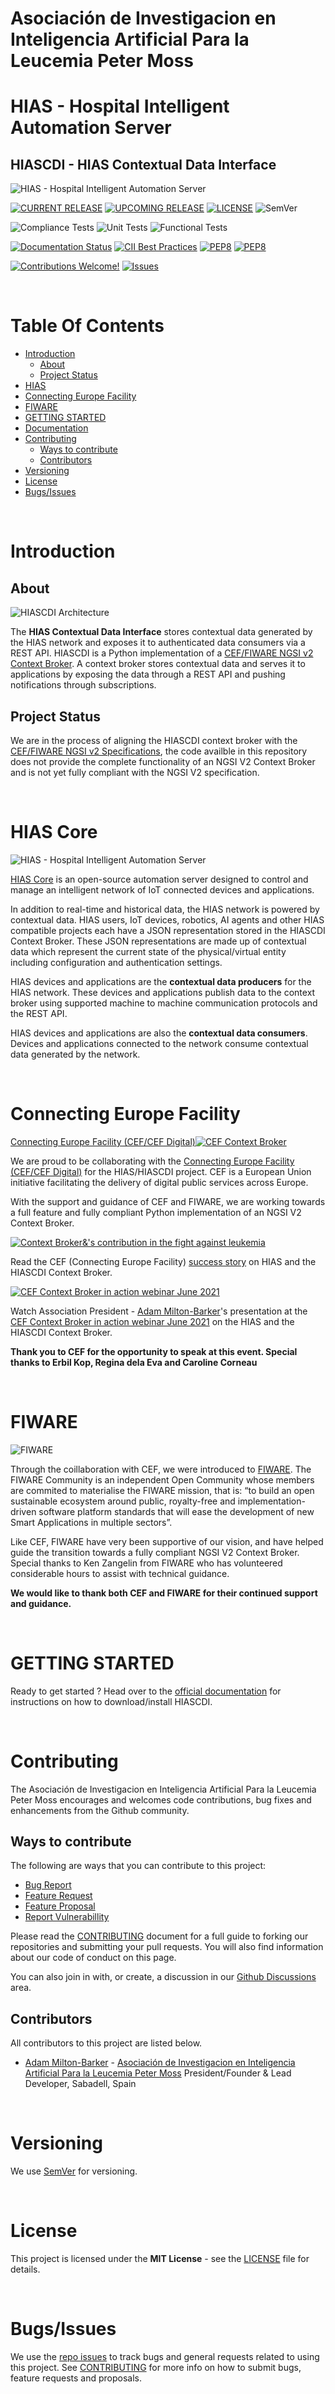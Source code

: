 # Asociación de Investigacion en Inteligencia Artificial Para la Leucemia Peter Moss
# HIAS - Hospital Intelligent Automation Server
## HIASCDI - HIAS Contextual Data Interface

![HIAS - Hospital Intelligent Automation Server](assets/images/project-banner.jpg)

[![CURRENT RELEASE](https://img.shields.io/badge/CURRENT%20RELEASE-0.1.0-blue.svg)](https://github.com/AIIAL/HIASCDI/tree/0.1.0)
[![UPCOMING RELEASE](https://img.shields.io/badge/CURRENT%20DEV%20BRANCH-1.0.0-blue.svg)](https://github.com/AIIAL/HIASCDI/tree/1.0.0)  [![LICENSE](https://img.shields.io/badge/LICENSE-MIT-blue.svg)](LICENSE) ![SemVer](https://img.shields.io/badge/semver-2.0.0-blue)

![Compliance Tests](https://img.shields.io/badge/Compliance%20Tests-TODO-red)
![Unit Tests](https://img.shields.io/badge/Unit%20Tests-TODO-red)
![Functional Tests](https://img.shields.io/badge/Functional%20Tests-TODO-red)

[![Documentation Status](https://readthedocs.org/projects/hiascdi/badge/?version=latest)](https://hiascdi.readthedocs.io/en/latest/?badge=latest)
[![CII Best Practices](https://bestpractices.coreinfrastructure.org/projects/5002/badge)](https://bestpractices.coreinfrastructure.org/projects/5002) [![PEP8](https://img.shields.io/badge/code%20style-pep8-orange.svg)](https://www.python.org/dev/peps/pep-0008/) [![PEP8](https://img.shields.io/badge/code%20style-pep8-orange.svg)](https://www.python.org/dev/peps/pep-0008/)

[![Contributions Welcome!](https://img.shields.io/badge/Contributions-Welcome-lightgrey.svg)](CONTRIBUTING.md) [![Issues](https://img.shields.io/badge/Issues-Welcome-lightgrey.svg)](issues)

&nbsp;

# Table Of Contents

- [Introduction](#introduction)
	- [About](#about)
	- [Project Status](#project-status)
- [HIAS](#hias)
- [Connecting Europe Facility](#connecting-europe-facility)
- [FIWARE](#fiware)
- [GETTING STARTED](#getting-started)
- [Documentation](#documentation)
- [Contributing](#contributing)
  - [Ways to contribute](#ways-to-contribute)
  - [Contributors](#contributors)
- [Versioning](#versioning)
- [License](#license)
- [Bugs/Issues](#bugs-issues)

&nbsp;

# Introduction

## About

![HIASCDI Architecture](assets/images/haiscdi-architecture.jpg)

The **HIAS Contextual Data Interface** stores contextual data generated by the HIAS network and exposes it to authenticated data consumers via a REST API. HIASCDI is a Python implementation of a [CEF/FIWARE NGSI v2 Context Broker](https://ec.europa.eu/cefdigital/wiki/display/CEFDIGITAL/Context+Broker). A context broker stores contextual data and serves it to applications by exposing the data through a REST API and pushing notifications through subscriptions.

## Project Status

We are in the process of aligning the HIASCDI context broker with the [CEF/FIWARE NGSI v2 Specifications](https://fiware.github.io/specifications/ngsiv2/stable/), the code availble in this repository does not provide the complete functionality of an NGSI V2 Context Broker and is not yet fully compliant with the NGSI V2 specification.

&nbsp;

# HIAS Core

![HIAS - Hospital Intelligent Automation Server](assets/images/HIAS.jpg)

[HIAS Core](https://github.com/AIIAL/HIAS-Core) is an open-source automation server designed to control and manage an intelligent network of IoT connected devices and applications.

In addition to real-time and historical data, the HIAS network is powered by contextual data. HIAS users, IoT devices, robotics, AI agents and other HIAS compatible projects each have a JSON representation stored in the HIASCDI Context Broker. These JSON representations are made up of contextual data which represent the current state of the physical/virtual entity including configuration and authentication settings.

HIAS devices and applications are the **contextual data producers** for the HIAS network. These devices and applications publish data to the context broker using supported machine to machine communication protocols and the REST API.

HIAS devices and applications are also the **contextual data consumers**. Devices and applications connected to the network consume contextual data generated by the network.

&nbsp;

# Connecting Europe Facility

[Connecting Europe Facility (CEF/CEF Digital)![CEF Context Broker](assets/images/cef-context-broker.jpg)](https://ec.europa.eu/cefdigital/wiki/display/CEFDIGITAL/Context+Broker)

We are proud to be collaborating with the [Connecting Europe Facility (CEF/CEF Digital)](https://ec.europa.eu/cefdigital/wiki/display/CEFDIGITAL/CEF+Digital+Home) for the HIAS/HIASCDI project. CEF is a European Union initiative facilitating the delivery of digital public services across Europe.

With the support and guidance of CEF and FIWARE, we are working towards a full feature and fully compliant Python implementation of an NGSI V2 Context Broker.

[![Context Broker&'s contribution in the fight against leukemia](assets/images/hiascdi-Success-story.jpg)](https://ec.europa.eu/cefdigital/wiki/display/CEFDIGITAL/2021/06/15/Context+Broker%27s+contribution+in+the+fight+against+leukemia)

Read the CEF (Connecting Europe Facility) [success story](https://ec.europa.eu/cefdigital/wiki/display/CEFDIGITAL/2021/06/15/Context+Broker%27s+contribution+in+the+fight+against+leukemia) on HIAS and the HIASCDI Context Broker.

[![CEF Context Broker in action webinar June 2021](assets/images/cef-contex-broker-webinar-june-2021.jpg)](https://www.youtube.com/watch?v=ewuIzWcsPK4&t=694s)

Watch Association President - [Adam Milton-Barker](https://www.leukemiaairesearch.com/association/volunteers/adam-milton-barker "Adam Milton-Barker")'s presentation at the [CEF Context Broker in action webinar June 2021](https://www.youtube.com/watch?v=ewuIzWcsPK4&t=694s) on the HIAS and the HIASCDI Context Broker.

**Thank you to CEF for the opportunity to speak at this event. Special thanks to Erbil Kop, Regina dela Eva and Caroline Corneau**


&nbsp;

# FIWARE

![FIWARE](assets/images/fiware.jpg)

Through the coillaboration with CEF, we were introduced to [FIWARE](https://www.fiware.org/). The FIWARE Community is an independent Open Community whose members are commited to materialise the FIWARE mission, that is: “to build an open sustainable ecosystem around public, royalty-free and implementation-driven software platform standards that will ease the development of new Smart Applications in multiple sectors”.

Like CEF, FIWARE have very been supportive of our vision, and have helped guide the transition towards a fully compliant NGSI V2 Context Broker. Special thanks to Ken Zangelin from FIWARE who has volunteered considerable hours to assist with technical guidance.

**We would like to thank both CEF and FIWARE for their continued support and guidance.**

&nbsp;

# GETTING STARTED

Ready to get started ? Head over to the [official documentation](docs/index.md) for instructions on how to download/install HIASCDI.

&nbsp;

# Contributing
The Asociación de Investigacion en Inteligencia Artificial Para la Leucemia Peter Moss encourages and welcomes code contributions, bug fixes and enhancements from the Github community.

## Ways to contribute

The following are ways that you can contribute to this project:

- [Bug Report](https://github.com/AIIAL/HIASCDI/issues/new?assignees=&labels=&template=bug_report.md&title=)
- [Feature Request](https://github.com/AIIAL/HIASCDI/issues/new?assignees=&labels=&template=feature_request.md&title=)
- [Feature Proposal](https://github.com/AIIAL/HIASCDI/issues/new?assignees=&labels=&template=feature-proposal.md&title=)
- [Report Vulnerabillity](https://github.com/AIIAL/HIASCDI/issues/new?assignees=&labels=&template=report-a-vulnerability.md&title=)

Please read the [CONTRIBUTING](CONTRIBUTING.md "CONTRIBUTING") document for a full guide to forking our repositories and submitting your pull requests. You will also find information about our code of conduct on this page.

You can also join in with, or create, a discussion in our [Github Discussions](https://github.com/AIIAL/HIASCDI/discussions) area.

## Contributors

All contributors to this project are listed below.

- [Adam Milton-Barker](https://www.leukemiaairesearch.com/association/volunteers/adam-milton-barker "Adam Milton-Barker") - [Asociación de Investigacion en Inteligencia Artificial Para la Leucemia Peter Moss](https://www.leukemiaresearchassociation.ai "Asociación de Investigacion en Inteligencia Artificial Para la Leucemia Peter Moss") President/Founder & Lead Developer, Sabadell, Spain

&nbsp;

# Versioning
We use [SemVer](https://semver.org/) for versioning.

&nbsp;

# License
This project is licensed under the **MIT License** - see the [LICENSE](LICENSE "LICENSE") file for details.

&nbsp;

# Bugs/Issues
We use the [repo issues](issues "repo issues") to track bugs and general requests related to using this project. See [CONTRIBUTING](CONTRIBUTING.md "CONTRIBUTING") for more info on how to submit bugs, feature requests and proposals.
